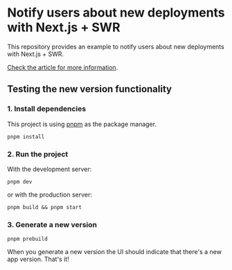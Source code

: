 # Notify users about new deployments with Next.js + SWR

This repository provides an example to notify users about new deployments with Next.js + SWR.

[Check the article for more information](https://monogram.io/blog/notify-users-about-new-deployments-with-next-js-swr).

## Testing the new version functionality

### 1. Install dependencies

This project is using [pnpm](https://pnpm.io/) as the package manager.

```
pnpm install
```

### 2. Run the project

With the development server:

```
pnpm dev
```

or with the production server:

```
pnpm build && pnpm start
```

### 3. Generate a new version

```
pnpm prebuild
```

When you generate a new version the UI should indicate that there's a new app version. That's it!
